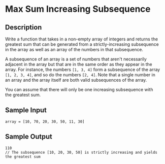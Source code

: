 # Max Sum Increasing Subsequence

## Description
Write a function that takes in a non-empty array of integers and returns the greatest sum that can be generated from a strictly-increasing subsequence in the array as well as an array of the numbers in that subsequence.

A subsequence of an array is a set of numbers that aren't necessarily adjacent in the array but that are in the same order as they appear in the array. For instance, the numbers `[1, 3, 4]` form a subsequence of the array `[1, 2, 3, 4]`, and so do the numbers `[2, 4]`. Note that a single number in an array and the array itself are both valid subsequences of the array.

You can assume that there will only be one increasing subsequence with the greatest sum.

## Sample Input
```
array = [10, 70, 20, 30, 50, 11, 30]
```

## Sample Output
```
110
// The subsequence [10, 20, 30, 50] is strictly increasing and yields the greatest sum
```